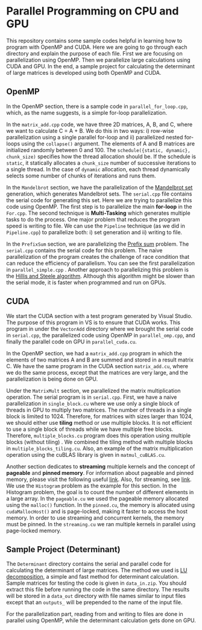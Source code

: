 # Parallel Programming on CPU and GPU

This repository contains some sample codes helpful in learning how to program with OpenMP and CUDA. Here we are
going to go through each directory and explain the purpose of each file. First we are focusing on parallelization
using OpenMP. Then we parallelize large calculations using CUDA and GPU. In the end, a sample project for calculating
the determinant of large matrices is developed using both OpenMP and CUDA. 

## OpenMP

In the OpenMP section, there is a sample code in `parallel_for_loop.cpp`, which, as the name suggests, is a simple
for-loop parallelization.

In the `matrix_add.cpp` code, we have three 2D matrices, A, B, and C, where we want to calculate C = A + B. We do this
in
two ways: i) row-wise parallelization using a single parallel for-loop and ii) parallelized nested for-loops using the
`collapse()` argument. The elements of A and B matrices are initialized randomly between 0 and 100. The
`schedule({static, dynamic}, chunk_size)`
specifies how the thread allocation should be. If the schedule is `static`, it statically allocates a `chunk_size`
number of
successive iterations to a single thread. In the case of `dynamic` allocation, each thread dynamically selects some
number
of chunks
of iterations and runs them.

In the `Mandelbrot` section, we have the parallelization of
the [Mandelbrot set](https://en.wikipedia.org/wiki/Mandelbrot_set) generation, which generates Mandelbrot sets.
The `serial.cpp` file contains the serial code for generating this set. Here we are trying to parallelize this code
using OpenMP. The first step is to parallelize the main **for-loop** in the `For.cpp`. The second technique is
**Multi-Tasking** which generates multiple tasks to do the process.
One major problem that reduces the program speed is writing to file. We can
use the `Pipeline` technique (as we did in `Pipeline.cpp`) to parallelize both: i) set generation and ii) writing to
file.

In the `PrefixSum` section, we are parallelizing
the [Prefix sum](https://en.wikipedia.org/wiki/Prefix_sum#:~:text=In%20computer%20science%2C%20the%20prefix,1) problem.
The `serial.cpp` contains the serial code for this problem. The naive parallelization of the program creates the
challenge of
race condition that can reduce the efficiency of parallelism. You can see the first parallelization
in `parallel_simple.cpp`
. Another
approach to parallelizing this problem is
the [Hillis and Steele algorithm](https://www.geeksforgeeks.org/hillis-steele-scan-parallel-prefix-scan-algorithm/).
Although this algorithm might be slower than the serial mode, it is faster when programmed and run on GPUs.

## CUDA

We start the CUDA section with a test program generated by Visual Studio. The purpose of this program in VS is to ensure
that CUDA works. This
program in under the `VectorAdd` directory where we brought the serial code in `serial.cpp`, the parallelized code using
OpenMP
in `parallel_omp.cpp`, and finally the parallel code on GPU in `parallel_cuda.cu`.

In the OpenMP section, we had a `matrix_add.cpp` program in which the elements of two matrices A and B are summed and
stored
in a result matrix C. We have the same program in the CUDA section `matrix_add.cu`, where we do the same process, except
that the matrices are
very large, and the parallelization is being done on GPU.

Under the `MatrixMult` section, we parallelized the matrix multiplication operation. The serial program is
in `serial.cpp`.
First, we have a naive parallelization in `single_block.cu` where we use only a single block of threads in GPU to
multiply
two matrices. The number of threads in a single block is limited to 1024. Therefore, for matrices with sizes larger than
1024,
we should either use **tiling** method or use multiple blocks. It is not efficient to use a single block of threads
while we have
multiple free blocks. Therefore, `multiple_blocks.cu` program does this operation using multiple blocks (without tiling)
. We combined the tiling method with multiple blocks in `multiple_blocks_tiling.cu`.
Also, an example of the matrix multiplication operation using the cuBLAS library is given in `matmul_cuBLAS.cu`.

Another section dedicates to **streaming** multiple kernels and the concept of **pageable** and **pinned memory**. For
information
about pageable and pinned memory, please visit the following
useful [link](https://leimao.github.io/blog/Page-Locked-Host-Memory-Data-Transfer).
Also, for streaming, see [link](https://leimao.github.io/blog/CUDA-Stream/).
We use the `Histogram` problem as the example for this section. In the Histogram problem, the goal is to count the
number of
different elements in a large array. In the `pageable.cu` we used the pageable memory allocated using the `malloc()`
function. In the `pinned.cu`, the memory is allocated using `cudaMallocHost()` and is page-locked, making it faster
to access the host memory. In order to use streaming and concurrent kernels, the memory must be pinned. In
the `streaming.cu`
we ran multiple kernels in parallel using page-locked memory.

## Sample Project (Determinant)
The `Determinant` directory contains the serial and parallel code for calculating the determinant of large matrices. The
method we used is [LU decomposition](https://en.wikipedia.org/wiki/LU_decomposition), a simple and fast method for determinant 
calculation. Sample matrices for testing the code is given in `data_in.zip`. You should extract this file before
running the code in the same directory. The results will be stored in a `data_out` directory with file names similar to input 
files except that an `outputs_` will be prepended to the name of the input file. 

For the parallelization part, reading from and writing to files are done in parallel using OpenMP, while the 
determinant calculation gets done on GPU.
